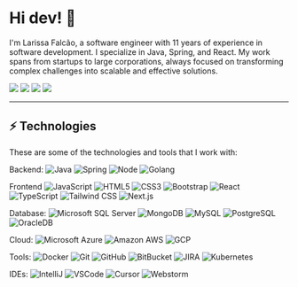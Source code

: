 # Hi dev! 👋

I'm Larissa Falcão, a software engineer with 11 years of experience in software development. I specialize in Java, Spring, and React. My work spans from startups to large corporations, always focused on transforming complex challenges into scalable and effective solutions. 
<div>
<a href="https://www.youtube.com/https://www.youtube.com/channel/UCpwQbijXpUSvhH7yNk17DKg" target="_blank"><img src="https://img.shields.io/badge/YouTube-ef4025?style=for-the-badge&logo=youtube&logoColor=white" target="_blank"></a>
<a href="https://instagram.com/larissafalcaodev" target="_blank"><img src="https://img.shields.io/badge/-Instagram-ef4025?style=for-the-badge&logo=instagram&logoColor=white" target="_blank"></a>
<a href = "mailto:larissa@creativitec.com.br"><img src="https://img.shields.io/badge/Gmail-ef4025?style=for-the-badge&logo=gmail&logoColor=white" target="_blank"></a>
<a href="https://www.linkedin.com/in/larissafalcao" target="_blank"><img src="https://img.shields.io/badge/-LinkedIn-ef4025?style=for-the-badge&logo=linkedin&logoColor=white" target="_blank"></a>   
</div>

____

## ⚡ Technologies

These are some of the technologies and tools that I work with:

Backend: 
![Java](https://img.shields.io/badge/-Java-007396?style=flat-square&logo=java)
![Spring](https://img.shields.io/badge/-Spring-6DB33F?style=flat-square&logo=spring&logoColor=white)
![Node](https://img.shields.io/badge/-Node.js-339933?style=flat-square&logo=node.js&logoColor=white)
![Golang](https://img.shields.io/badge/-Go-00ADD8?style=flat-square&logo=go&logoColor=white)

Frontend
![JavaScript](https://img.shields.io/badge/-JavaScript-black?style=flat-square&logo=javascript)
![HTML5](https://img.shields.io/badge/-HTML5-E34F26?style=flat-square&logo=html5&logoColor=white)
![CSS3](https://img.shields.io/badge/-CSS3-1572B6?style=flat-square&logo=css3)
![Bootstrap](https://img.shields.io/badge/-Bootstrap-563D7C?style=flat-square&logo=bootstrap)
![React](https://img.shields.io/badge/-React-black??style=flat-square&logo=react)
![TypeScript](https://img.shields.io/badge/-TypeScript-007ACC?style=flat-square&logo=typescript&logoColor=white)
![Tailwind CSS](https://img.shields.io/badge/-TailwindCSS-06B6D4?style=flat-square&logo=tailwind-css&logoColor=white)
![Next.js](https://img.shields.io/badge/-Next.js-000000?style=flat-square&logo=next.js&logoColor=white)

Database:
![Microsoft SQL Server](https://img.shields.io/badge/-SQL%20Server-CC2927?style=flat-square&logo=microsoft-sql-server&logoColor=white)
![MongoDB](https://img.shields.io/badge/-MongoDB-black?style=flat-square&logo=mongodb)
![MySQL](https://img.shields.io/badge/-MySQL-4479A1?style=flat-square&logo=mysql&logoColor=white)
![PostgreSQL](https://img.shields.io/badge/-PostgreSQL-4169E1?style=flat-square&logo=postgresql&logoColor=white)
![OracleDB](https://img.shields.io/badge/-Oracle%20DB-F80000?style=flat-square&logo=oracle&logoColor=white)

Cloud:
![Microsoft Azure](https://img.shields.io/badge/Microsoft%20Azure-0089D6?style=flat-square&logo=microsoft-azure&logoColor=white)
![Amazon AWS](https://img.shields.io/badge/-AWS-FF9900?style=flat-square&logo=amazon-aws&logoColor=white)
![GCP](https://img.shields.io/badge/-GCP-4285F4?style=flat-square&logo=google-cloud&logoColor=white)

Tools:
![Docker](https://img.shields.io/badge/-Docker-2496ED?style=flat-square&logo=docker&logoColor=white)
![Git](https://img.shields.io/badge/-Git-black?style=flat-square&logo=git)
![GitHub](https://img.shields.io/badge/-GitHub-181717?style=flat-square&logo=github)
![BitBucket](https://img.shields.io/badge/-BitBucket-darkblue?style=flat-square&logo=bitbucket)
![JIRA](https://img.shields.io/badge/-JIRA-0052CC?style=flat-square&logo=jira)
![Kubernetes](https://img.shields.io/badge/-JIRA-0052CC?style=flat-square&logo=jira)

IDEs:
![IntelliJ](https://img.shields.io/badge/-IntelliJ%20IDEA-black?style=flat-square&logo=intellij-idea&logoColor=white)
![VSCode](https://img.shields.io/badge/-VSCode-007ACC?style=flat-square&logo=visual-studio-code&logoColor=white)
![Cursor](https://img.shields.io/badge/-Cursor-3A3AEB?style=flat-square&logo=cursor&logoColor=white)
![Webstorm](https://img.shields.io/badge/-WebStorm-07C3F2?style=flat-square&logo=webstorm&logoColor=white)

